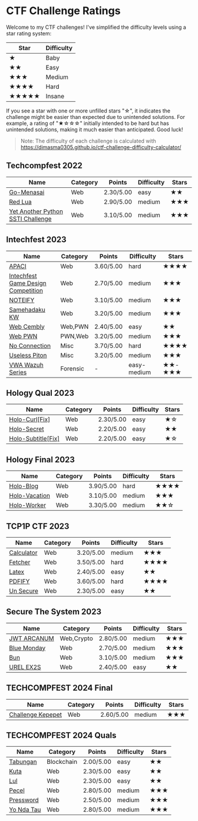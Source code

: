 # CTF Challenge Ratings

Welcome to my CTF challenges! I've simplified the difficulty levels using a star rating system:

| Star | Difficulty |
|------|------------|
| ★    | Baby       |
| ★★   | Easy       |
| ★★★  | Medium     |
| ★★★★ | Hard       |
| ★★★★★| Insane     |

If you see a star with one or more unfilled stars "☆", it indicates the challenge might be easier than expected due to unintended solutions. For example, a rating of "★☆☆☆" initially intended to be hard but has unintended solutions, making it much easier than anticipated. Good luck!

> Note: The difficulty of each challenge is calculated with https://dimasma0305.github.io/ctf-challenge-difficulty-calculator/

## Techcompfest 2022

|Name|Category|Points|Difficulty|Stars|
|----|--------|------|----------|-----|
|[Go-Menasai](./Techcompfest-2022/Go-Menasai/)|Web| 2.30/5.00 | easy | ★★ |
|[Red Lua](./Techcompfest-2022/Red%20Lua/)|Web| 2.90/5.00 | medium | ★★★ ||
|[Yet Another Python SSTI Challenge](./Techcompfest-2022/Yet%20Another%20Python%20SSTI%20Challenge/)|Web| 3.10/5.00 | medium | ★★★ |

## Intechfest 2023

|Name|Category|Points | Difficulty | Stars |
|----|--------|-------|------------|-------|
|[APACI](./Intechfest-2023/Web-Exploitation/APACI/)|Web| 3.60/5.00 | hard | ★★★★ |
|[Intechfest Game Design Competition](./Intechfest-2023/Web-Exploitation/Intechfest%20Game%20Design%20Competition/)|Web| 2.70/5.00 | medium | ★★★ |
|[NOTEIFY](./Intechfest-2023/Web-Exploitation/NOTEIFY/)|Web| 3.10/5.00 | medium | ★★★ |
|[Samehadaku KW](./Intechfest-2023/Web-Exploitation/Samehadaku%20KW/)|Web| 3.20/5.00 | medium | ★★★ |
|[Web Cembly](./Intechfest-2023/PWN/web-cembly/)|Web,PWN| 2.40/5.00 | easy | ★★ |
|[Web PWN](./Intechfest-2023/PWN/web-pwn/)|PWN,Web| 3.20/5.00 | medium | ★★★ |
|[No Connection](./Intechfest-2023/Misc/no-connection/)|Misc| 3.70/5.00 | hard | ★★★★ |
|[Useless Piton](./Intechfest-2023/Misc/useless-piton/)|Misc| 3.20/5.00 | medium | ★★★ |
|[VWA Wazuh Series](./Intechfest-2023/Forensic/VWA-Wazuh(Series)/)|Forensic| - | easy-medium | ★★-★★★ |

## Hology Qual 2023

|Name|Category| Points | Difficulty | Stars |
|----|--------|--------|------------|-------|
|[Holo-Curl[Fix]](./Hology-qual-2023/Holo-Curl[Fix]/)|Web| 2.30/5.00 | easy | ★☆ |
|[Holo-Secret](./Hology-qual-2023/Holo-Secret/)|Web| 2.20/5.00 | easy | ★★ |
|[Holo-Subtitle[Fix]](./Hology-qual-2023/Holo-Subtitle[Fix]/)|Web| 2.20/5.00 | easy | ★☆ |

## Hology Final 2023

|Name|Category| Points | Difficulty | Stars |
|----|--------|--------|------------|-------|
|[Holo-Blog](./Hology-final-2023/Holo-Blog/)|Web| 3.90/5.00 | hard | ★★★★ |
|[Holo-Vacation](./Hology-final-2023/Holo-Vacation/)|Web| 3.10/5.00 | medium | ★★★ |
|[Holo-Worker](./Hology-final-2023/Holo-Vacation/)|Web| 3.30/5.00 | medium | ★★☆ |

## TCP1P CTF 2023

|Name|Category| Points | Difficulty | Stars |
|----|--------|--------|------------|-------|
|[Calculator](./TCP1P-CTF-2023/Web/calculator/)|Web| 3.20/5.00 | medium | ★★★ |
|[Fetcher](./TCP1P-CTF-2023/Web/fetcher/)|Web| 3.50/5.00 | hard | ★★★★ |
|[Latex](./TCP1P-CTF-2023/Web/Latex/)|Web| 2.40/5.00 | easy | ★★ |
|[PDFIFY](./TCP1P-CTF-2023/Web/PDFIFY/)|Web| 3.60/5.00 | hard | ★★★★ |
|[Un Secure](./TCP1P-CTF-2023/Web/Un%20Secure/)|Web| 2.30/5.00 | easy | ★★ |

## Secure The System 2023
|Name|Category| Points | Difficulty | Stars |
|----|--------|--------|------------|-------|
|[JWT ARCANUM](./SecureTheSystem2023/Cryptography/JWT%20ARCANUM/)|Web,Crypto| 2.80/5.00 | medium | ★★★ |
|[Blue Monday](./SecureTheSystem2023/Web/Blue%20Monday/)|Web| 2.70/5.00 | medium | ★★★ |
|[Bun](./SecureTheSystem2023/Web/Bun/)|Web| 3.10/5.00 | medium | ★★★ |
|[UREL EX2S](./SecureTheSystem2023/Web/UREL-EX2S/)|Web| 2.40/5.00 | easy | ★★ |

## TECHCOMPFEST 2024 Final
|Name|Category| Points | Difficulty | Stars |
|----|--------|--------|------------|-------|
|[Challenge Kepepet](./TECHCOMFEST-2024/Final/Web/challenge-kepepet/)|Web| 2.60/5.00 | medium | ★★★ |

## TECHCOMPFEST 2024 Quals
|Name|Category| Points | Difficulty | Stars |
|----|--------|--------|------------|-------|
|[Tabungan](./TECHCOMFEST-2024/Quals/Blockchain/Tabungan/)|Blockchain| 2.00/5.00 | easy | ★★ |
|[Kuta](./TECHCOMFEST-2024/Quals/Web/kuta/)|Web| 2.30/5.00 | easy | ★★ |
|[Lul](./TECHCOMFEST-2024/Quals/Web/lul/)|Web| 2.30/5.00 | easy | ★★ |
|[Pecel](./TECHCOMFEST-2024/Quals/Web/pecel/)|Web| 2.80/5.00 | medium | ★★★ |
|[Pressword](./TECHCOMFEST-2024/Quals/Web/pressword/)|Web| 2.50/5.00 | medium | ★★★ |
|[Yo Nda Tau](./TECHCOMFEST-2024/Quals/Web/yo-nda-tau/)|Web| 2.80/5.00 | medium | ★★★ |

